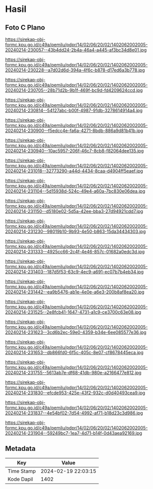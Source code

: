 # Hasil

## Foto C Plano

https://sirekap-obj-formc.kpu.go.id/c49a/pemilu/pdpr/14/02/06/20/02/1402062002005-20240214-230057--43b4dd24-2b4a-46a4-a445-af3bc34d8e01.jpg

https://sirekap-obj-formc.kpu.go.id/c49a/pemilu/pdpr/14/02/06/20/02/1402062002005-20240214-230228--a7d02d6d-394a-4f6c-b878-d17ed6a3b778.jpg

https://sirekap-obj-formc.kpu.go.id/c49a/pemilu/pdpr/14/02/06/20/02/1402062002005-20240214-230705--28b71d2b-9b1f-469f-bc9d-fd4209624ccd.jpg

https://sirekap-obj-formc.kpu.go.id/c49a/pemilu/pdpr/14/02/06/20/02/1402062002005-20240214-230814--54127abc-b00f-4987-91db-3278614914a4.jpg

https://sirekap-obj-formc.kpu.go.id/c49a/pemilu/pdpr/14/02/06/20/02/1402062002005-20240214-230900--f5edcc4e-fa6a-4271-8bdb-886a9d81b41b.jpg

https://sirekap-obj-formc.kpu.go.id/c49a/pemilu/pdpr/14/02/06/20/02/1402062002005-20240214-230940--10ac5957-206f-46c7-8cb8-f82064dee135.jpg

https://sirekap-obj-formc.kpu.go.id/c49a/pemilu/pdpr/14/02/06/20/02/1402062002005-20240214-231018--32773290-a44d-4434-8caa-d4904ff5eaef.jpg

https://sirekap-obj-formc.kpu.go.id/c49a/pemilu/pdpr/14/02/06/20/02/1402062002005-20240214-231104--5d15938d-524c-49e4-a60a-7bc830e06dea.jpg

https://sirekap-obj-formc.kpu.go.id/c49a/pemilu/pdpr/14/02/06/20/02/1402062002005-20240214-231150--d5180e02-5d5a-42ee-bba3-27d94921cdd7.jpg

https://sirekap-obj-formc.kpu.go.id/c49a/pemilu/pdpr/14/02/06/20/02/1402062002005-20240214-231230--98019b10-9b93-4e50-b863-15da34434303.jpg

https://sirekap-obj-formc.kpu.go.id/c49a/pemilu/pdpr/14/02/06/20/02/1402062002005-20240214-231333--4925cc66-2c4f-4e46-857c-01682a0edc3d.jpg

https://sirekap-obj-formc.kpu.go.id/c49a/pemilu/pdpr/14/02/06/20/02/1402062002005-20240214-231403--187d5f53-63c9-4ec9-a691-ec07b7b4eb34.jpg

https://sirekap-obj-formc.kpu.go.id/c49a/pemilu/pdpr/14/02/06/20/02/1402062002005-20240214-231442--ea9b5476-ab1e-4e0e-a6e3-200b8af8ea20.jpg

https://sirekap-obj-formc.kpu.go.id/c49a/pemilu/pdpr/14/02/06/20/02/1402062002005-20240214-231525--2e8fcb41-1647-4731-a1c9-ce3700c63e08.jpg

https://sirekap-obj-formc.kpu.go.id/c49a/pemilu/pdpr/14/02/06/20/02/1402062002005-20240214-231623--3cd6b2ec-59e0-4359-b34e-6ee085577e36.jpg

https://sirekap-obj-formc.kpu.go.id/c49a/pemilu/pdpr/14/02/06/20/02/1402062002005-20240214-231653--db866fd0-6f5c-405c-8e07-cf8678445eca.jpg

https://sirekap-obj-formc.kpu.go.id/c49a/pemilu/pdpr/14/02/06/20/02/1402062002005-20240214-231755--5613ab7e-df68-41db-980e-a2166477e812.jpg

https://sirekap-obj-formc.kpu.go.id/c49a/pemilu/pdpr/14/02/06/20/02/1402062002005-20240214-231830--efcde953-425e-43f2-932c-d0d40493cea9.jpg

https://sirekap-obj-formc.kpu.go.id/c49a/pemilu/pdpr/14/02/06/20/02/1402062002005-20240214-231837--4e54bf02-7d54-4992-af71-b18d23c3d986.jpg

https://sirekap-obj-formc.kpu.go.id/c49a/pemilu/pdpr/14/02/06/20/02/1402062002005-20240214-231904--59249bc7-1ea7-4d71-b14f-0d43aea92169.jpg


## Metadata

| Key        | Value               |
| ---------- | ------------------- |
| Time Stamp | 2024-02-19 22:03:15 |
| Kode Dapil | 1402                |



